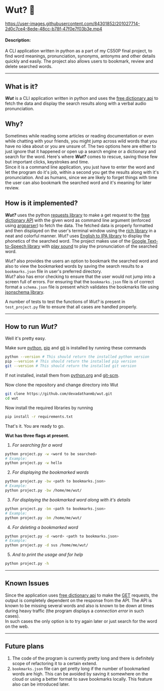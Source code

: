 # Wut? 🤔

https://user-images.githubusercontent.com/84301852/201027714-2d0c7ce4-8ede-48cc-b78f-47f0e7f03b3e.mp4

#### Description:
A CLI application written in python as a part of my CS50P final project, to find word meanings, pronunciation, synonyms, antonyms and other details quickly and easily. The project also allows users to bookmark, review and delete searched words.

---
## What is it?

***Wut*** is a CLI application written in python and uses the [free  dictionary api](https://dictionaryapi.dev/) to fetch the data and display the search results along with a verbal audio pronunciation.

## Why?

Sometimes while reading some articles or reading documentation or even while chatting with your friends, you might jump across wild words that you have no idea about or you are unsure of. The two options here are either to just ignore that it happened or open up a search engine or a dictionary and search for the word. Here's where ***Wut?*** comes to rescue, saving those few but important clicks, keystrokes and time.  
Since it is a command line application, you just have to enter the word and let the program do it's job, within a second you get the results along with it's pronunciation. And as humans, since we are likely to forget things with time the user can also bookmark the searched word and it's meaning for later review.

## How is it implemented?
***Wut?*** uses the python [requests library](ulink) to make a get request to the [free dictionary API](https://dictionaryapi.dev/) with the given word as command line argument (enforced using [argparser](https://pypi.org/project/argparse/)) to fetch the data. The fetched data is properly formatted and then displayed on the user's terminal window using the [rich library](https://pypi.org/project/rich/) in a neat and colorful manner. *Wut?* uses [English to IPA library](https://pypi.org/project/eng-to-ipa/) to display the phonetics of the searched word. The project makes use of the [Google Text-to-Speech library](https://pypi.org/project/gTTS/) with [play sound](https://pypi.org/project/playsound/) to play the pronunciation of the searched word.  

 *Wut?* also provides the users an option to bookmark the searched word and also to view the bookmarked words by saving the search results to a ```bookmarks.json``` file in user's preferred directory.   
*Wut?* also has error checking to ensure that the user would not jump into a screen full of errors. For ensuring that the ```bookmarks.json``` file is of correct format a ```schema.json``` file is present which validates the bookmarks file using [jsonschema library](https://pypi.org/project/jsonschema/).

A number of tests to test the functions of *Wut?* is present in ```test_project.py``` file to ensure that all cases are handled properly.

---

## How to run *Wut?*
Well it's pretty easy.

Make sure [python](https://www.python.org/), [pip](https://pypi.org/project/pip/) and [git](https://git-scm.com/) is installed by running these commands
```bash
python --version # This should return the installed python version
pip --version # This should return the installed pip version
git --version # This should return the installed git version
```
If not installed, install them from [python.org](python.org/downloads/) and [git-scm](https://git-scm.com/downloads).

Now clone the repository and change directory into Wut
```bash
git clone https://github.com/devadathanmb/wut.git
cd wut
```
Now install the required libraries by running
```bash
pip install -r requirements.txt
```

That's it. You are ready to go.


**Wut has three flags at present.**

1. *For searching for a word*
```bash
python project.py -w <word to be searched>
# Example:
python project.py -w hello
```
2. *For displaying the bookmarked words*
```bash
python project.py -bw <path to bookmarks.json>
# Example:
python project.py -bw /home/me/wut/
```
3. *For displaying the bookmarked word along with it's details*
```bash
python project.py -bm <path to bookmarks.json>
# Example:
python project.py -bm /home/me/wut/
```
4. *For deleting a bookmarked word*
```bash
python project.py -d <word> <path to bookmarks.json>
# Example:
python project.py -d sus /home/me/wut/
```  
5. *And to print the usage and for help*
```bash
python project.py -h
```
---

## Known Issues
Since the application uses [free dictionary api](https://dictionaryapi.dev/) to make the [GET](https://en.wikipedia.org/wiki/Hypertext_Transfer_Protocol#Request_methods) requests, the output is completely dependent on the response from the API. The API is known to be missing several words and also is known to be down at times during heavy traffic (the program displays a *connection error* in such cases).  
In such cases the only option is to try again later or just search for the word on the web.


---
## Future plans
1. The code of the program is currently pretty long and there is definitely scope of refactoring it to a certain extend.
2. ```bookmarks.json``` file can get pretty long if the number of bookmarked words are high. This can be avoided by saving it somewhere on the cloud or using a better format to save bookmarks locally. This feature also can be introduced later.
